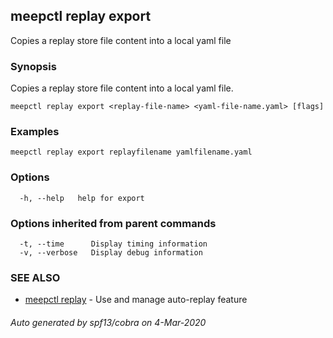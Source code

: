 ## meepctl replay export

Copies a replay store file content into a local yaml file

### Synopsis

Copies a replay store file content into a local yaml file.

```
meepctl replay export <replay-file-name> <yaml-file-name.yaml> [flags]
```

### Examples

```
meepctl replay export replayfilename yamlfilename.yaml
```

### Options

```
  -h, --help   help for export
```

### Options inherited from parent commands

```
  -t, --time      Display timing information
  -v, --verbose   Display debug information
```

### SEE ALSO

* [meepctl replay](meepctl_replay.md)	 - Use and manage auto-replay feature

###### Auto generated by spf13/cobra on 4-Mar-2020
